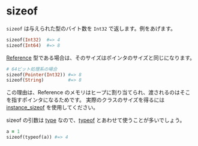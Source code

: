 # sizeof

`sizeof` は与えられた型のバイト数を `Int32` で返します。例をあげます。

```ruby
sizeof(Int32)  #=> 4
sizeof(Int64)  #=> 8
```

[Reference](http://crystal-lang.org/api/Reference.html) 型である場合は、そのサイズはポインタのサイズと同じになります。

```ruby
# 64ビット処理系の場合
sizeof(Pointer(Int32)) #=> 8
sizeof(String)         #=> 8
```

この理由は、Reference のメモリはヒープに割り当てられ、渡されるのはそこを指すポインタになるためです。
実際のクラスのサイズを得るには [instance_sizeof](instance_sizeof.html) を使用してください。

sizeof の引数は [type](type_grammar.html) なので、[typeof](typeof.html) とあわせて使うことが多いでしょう。

```ruby
a = 1
sizeof(typeof(a)) #=> 4
```
